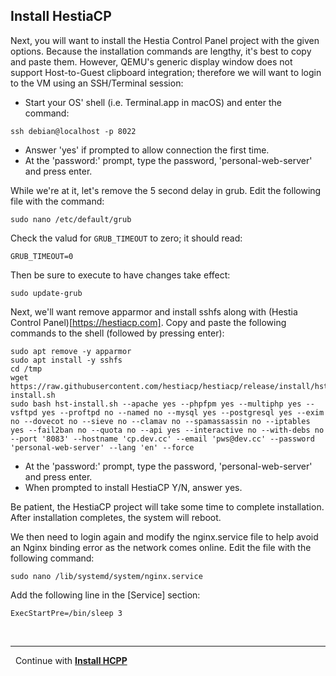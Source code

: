 ## Install HestiaCP
Next, you will want to install the Hestia Control Panel project with the given options. Because the installation commands are lengthy, it's best to copy and paste them. However, QEMU's generic display window does not support Host-to-Guest clipboard integration; therefore we will want to login to the VM using an SSH/Terminal session:

* Start your OS' shell (i.e. Terminal.app in macOS) and enter the command:

```
ssh debian@localhost -p 8022
```

* Answer 'yes' if prompted to allow connection the first time.
* At the 'password:' prompt, type the password, 'personal-web-server' and press enter.


While we're at it, let's remove the 5 second delay in grub. Edit the following file with the command:

```
sudo nano /etc/default/grub
```

Check the valud for `GRUB_TIMEOUT` to zero; it should read:
```
GRUB_TIMEOUT=0
```

Then be sure to execute to have changes take effect:

```
sudo update-grub
```

Next, we'll want remove apparmor and install sshfs along with (Hestia Control Panel)[https://hestiacp.com]. Copy and paste the following commands to the shell (followed by pressing enter):

```
sudo apt remove -y apparmor
sudo apt install -y sshfs
cd /tmp
wget https://raw.githubusercontent.com/hestiacp/hestiacp/release/install/hst-install.sh
sudo bash hst-install.sh --apache yes --phpfpm yes --multiphp yes --vsftpd yes --proftpd no --named no --mysql yes --postgresql yes --exim no --dovecot no --sieve no --clamav no --spamassassin no --iptables yes --fail2ban no --quota no --api yes --interactive no --with-debs no  --port '8083' --hostname 'cp.dev.cc' --email 'pws@dev.cc' --password 'personal-web-server' --lang 'en' --force
```

* At the 'password:' prompt, type the password, 'personal-web-server' and press enter.
* When prompted to install HestiaCP Y/N, answer yes.

Be patient, the HestiaCP project will take some time to complete installation. After installation completes, the system will reboot.

We then need to login again and modify the nginx.service file to help avoid an Nginx binding error as the network comes online. Edit the file with the following command:

```
sudo nano /lib/systemd/system/nginx.service
```

Add the following line in the [Service] section:

```
ExecStartPre=/bin/sleep 3
```

&nbsp;

-----

&nbsp;
Continue with **[Install HCPP](install-hcpp.md)**